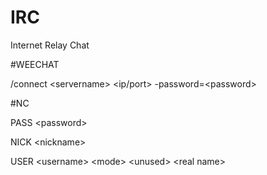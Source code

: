 # IRC
Internet Relay Chat

#WEECHAT

/connect \<servername\> \<ip/port\> -password=\<password\>

#NC
  
PASS \<password\>
  
NICK \<nickname\>
  
USER \<username\> \<mode\> \<unused\> \<real name\>
